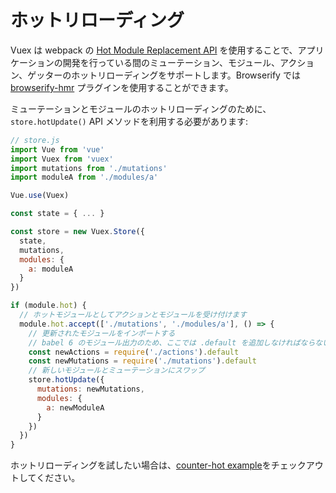 # ホットリローディング

Vuex は webpack の [Hot Module Replacement API](https://webpack.js.org/guides/hot-module-replacement/) を使用することで、アプリケーションの開発を行っている間のミューテーション、モジュール、アクション、ゲッターのホットリローディングをサポートします。Browserify では [browserify-hmr](https://github.com/AgentME/browserify-hmr/) プラグインを使用することができます。

ミューテーションとモジュールのホットリローディングのために、`store.hotUpdate()`  API メソッドを利用する必要があります:

``` js
// store.js
import Vue from 'vue'
import Vuex from 'vuex'
import mutations from './mutations'
import moduleA from './modules/a'

Vue.use(Vuex)

const state = { ... }

const store = new Vuex.Store({
  state,
  mutations,
  modules: {
    a: moduleA
  }
})

if (module.hot) {
  // ホットモジュールとしてアクションとモジュールを受け付けます
  module.hot.accept(['./mutations', './modules/a'], () => {
    // 更新されたモジュールをインポートする
    // babel 6 のモジュール出力のため、ここでは .default を追加しなければならない
    const newActions = require('./actions').default
    const newMutations = require('./mutations').default
    // 新しいモジュールとミューテーションにスワップ
    store.hotUpdate({
      mutations: newMutations,
      modules: {
        a: newModuleA
      }
    })
  })
}
```

ホットリローディングを試したい場合は、[counter-hot example](https://github.com/vuejs/vuex/tree/dev/examples/counter-hot)をチェックアウトしてください。
